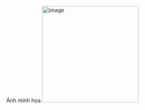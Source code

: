 Ảnh minh họa
<img width="255" alt="image" src="https://github.com/hoanglmv/chat/assets/131538387/d3cd0e5c-f6cd-4623-90e4-d0d1b39b8658">
